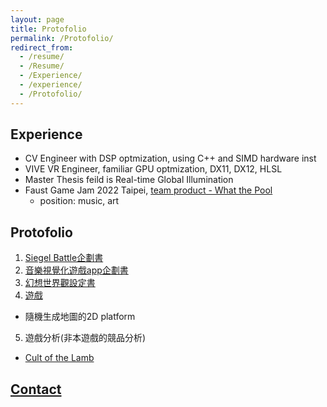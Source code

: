 ```yaml
---
layout: page
title: Protofolio
permalink: /Protofolio/
redirect_from:
  - /resume/
  - /Resume/
  - /Experience/
  - /experience/
  - /Protofolio/
---
```


## Experience
* CV Engineer with DSP optmization, using C++ and SIMD hardware inst
* VIVE VR Engineer, familiar GPU optmization, DX11, DX12, HLSL
* Master Thesis feild is Real-time Global Illumination
* Faust Game Jam 2022 Taipei, [team product - What the Pool](https://yanagiragi.itch.io/what-the-pool)
  * position: music, art

## Protofolio
1. [Siegel Battle企劃書](/SettingBook/resume/Siegel%20Battle/)
2. [音樂視覺化遊戲app企劃書](https://github.com/posetmage/-app-)
3. [幻想世界觀設定書](/SettingBook/)
4. [遊戲](https://youtu.be/M7fq31j2F1I)
  * 隨機生成地圖的2D platform
5. 遊戲分析(非本遊戲的競品分析)
  * [Cult of the Lamb](/SettingBook/resume/CompetitiveAnalysis/Cult%20of%20the%20Lamb/)

## [Contact](/Contact)